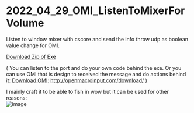 # 2022_04_29_OMI_ListenToMixerForVolume
Listen to window mixer with cscore and send the info throw udp as boolean value change for OMI.  
  
[Download Zip of Exe](https://github.com/EloiStree/2022_04_29_OMI_ListenToMixerForVolume/blob/main/ListenMixerToBooleanV0.zip)  

( You can listen to the port and do your own code behind the exe.
Or you can use OMI that is design to received the message and do actions behind it:
[Download OMI](http://openmacroinput.com/download/): http://openmacroinput.com/download/ )

I mainly craft it to be able to fish in wow but it can be used for other reasons:  
![image](https://user-images.githubusercontent.com/20149493/167219431-0fb46102-dcfc-4f2b-a685-66dae553e9ba.png)  
